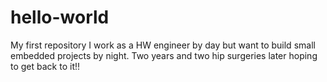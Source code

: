 # hello-world
My first repository
I work as a HW engineer by day but want to build small embedded projects by night.
Two years and two hip surgeries later hoping to get back to it!!
